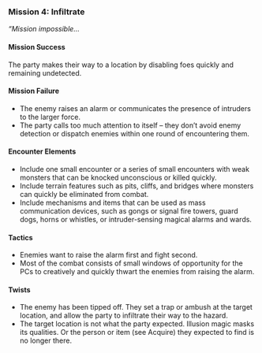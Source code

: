 ### Mission 4: Infiltrate

_“Mission impossible…_

#### Mission Success

The party makes their way to a location by disabling foes quickly and remaining undetected.

#### Mission Failure

-   The enemy raises an alarm or communicates the presence of intruders to the larger force.
-   The party calls too much attention to itself – they don’t avoid enemy detection or dispatch enemies within one round of encountering them.

#### Encounter Elements

-   Include one small encounter or a series of small encounters with weak monsters that can be knocked unconscious or killed quickly.
-   Include terrain features such as pits, cliffs, and bridges where monsters can quickly be eliminated from combat.
-   Include mechanisms and items that can be used as mass communication devices, such as gongs or signal fire towers, guard dogs, horns or whistles, or intruder-sensing magical alarms and wards.

#### Tactics

-   Enemies want to raise the alarm first and fight second.
-   Most of the combat consists of small windows of opportunity for the PCs to creatively and quickly thwart the enemies from raising the alarm.

#### Twists

-   The enemy has been tipped off. They set a trap or ambush at the target location, and allow the party to infiltrate their way to the hazard.
-   The target location is not what the party expected. Illusion magic masks its qualities. Or the person or item (see Acquire) they expected to find is no longer there.